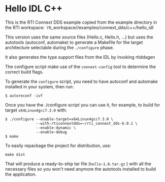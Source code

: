 # Hello IDL C++

This is the RTI Connext DDS example copied from the example directory in the RTI workspace: `rti_workspace/<VersionNumber>/examples/connext_dds/c++/hello_idl

This version uses the same source files (Hello.c, Hello.h, ...) but uses the autotools (autoconf, automake) to generate a Makefile for the target architecture selectable during the `./configure` phase.


It also generates the type support files from the IDL by invoking rtiddsgen

The configure script make use of the `connext-config` tool to determine
the correct build flags.

To generate the `configure` script, you need to have autoconf and automake installed in your system, then run:

```
$ autoreconf -ivf
```



Once you have the ./configure script you can use it, for example, to build for target `x64Linux4gcc7.3.0` with:

```
$ ./configure --enable-target=x64Linux4gcc7.3.0 \
              --with-rticonnextdds=~/rti_connext_dds-6.0.1 \
              --enable-dynamic \
              --enable-debug
$ make
```



To easily repackage the project for distribution, use:

```
make dist
```

That will produce a ready-to-ship tar file (`hello-1.0.tar.gz` ) with all the necessary files so you won't need anymore the autotools installed to build the application.

